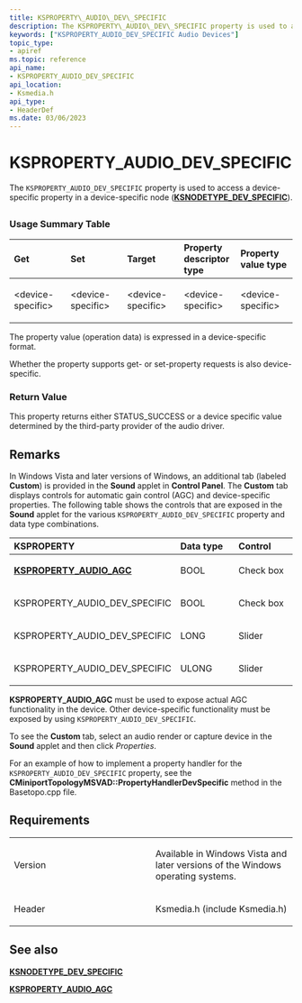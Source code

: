 ```yaml
---
title: KSPROPERTY\_AUDIO\_DEV\_SPECIFIC
description: The KSPROPERTY\_AUDIO\_DEV\_SPECIFIC property is used to access a device-specific property in a device-specific node (KSNODETYPE\_DEV\_SPECIFIC).
keywords: ["KSPROPERTY_AUDIO_DEV_SPECIFIC Audio Devices"]
topic_type:
- apiref
ms.topic: reference
api_name:
- KSPROPERTY_AUDIO_DEV_SPECIFIC
api_location:
- Ksmedia.h
api_type:
- HeaderDef
ms.date: 03/06/2023
---
```



# KSPROPERTY\_AUDIO\_DEV\_SPECIFIC


The `KSPROPERTY_AUDIO_DEV_SPECIFIC` property is used to access a device-specific property in a device-specific node ([**KSNODETYPE\_DEV\_SPECIFIC**](ksnodetype-dev-specific.md)).

## <span id="ddk_ksproperty_audio_dev_specific_ks"></span><span id="DDK_KSPROPERTY_AUDIO_DEV_SPECIFIC_KS"></span>


### <span id="Usage_Summary_Table"></span><span id="usage_summary_table"></span><span id="USAGE_SUMMARY_TABLE"></span>Usage Summary Table

<table>
<colgroup>
<col width="20%" />
<col width="20%" />
<col width="20%" />
<col width="20%" />
<col width="20%" />
</colgroup>
<thead>
<tr class="header">
<th align="left">Get</th>
<th align="left">Set</th>
<th align="left">Target</th>
<th align="left">Property descriptor type</th>
<th align="left">Property value type</th>
</tr>
</thead>
<tbody>
<tr class="odd">
<td align="left"><p>&lt;device-specific&gt;</p></td>
<td align="left"><p>&lt;device-specific&gt;</p></td>
<td align="left"><p>&lt;device-specific&gt;</p></td>
<td align="left"><p>&lt;device-specific&gt;</p></td>
<td align="left"><p>&lt;device-specific&gt;</p></td>
</tr>
</tbody>
</table>

 

The property value (operation data) is expressed in a device-specific format.

Whether the property supports get- or set-property requests is also device-specific.

### <span id="Return_Value"></span><span id="return_value"></span><span id="RETURN_VALUE"></span>Return Value

This property returns either STATUS\_SUCCESS or a device specific value determined by the third-party provider of the audio driver.

## Remarks

In Windows Vista and later versions of Windows, an additional tab (labeled **Custom**) is provided in the **Sound** applet in **Control Panel**. The **Custom** tab displays controls for automatic gain control (AGC) and device-specific properties. The following table shows the controls that are exposed in the **Sound** applet for the various `KSPROPERTY_AUDIO_DEV_SPECIFIC` property and data type combinations.

<table>
<colgroup>
<col width="33%" />
<col width="33%" />
<col width="33%" />
</colgroup>
<thead>
<tr class="header">
<th align="left">KSPROPERTY</th>
<th align="left">Data type</th>
<th align="left">Control</th>
</tr>
</thead>
<tbody>
<tr class="odd">
<td align="left"><p><a href="ksproperty-audio-agc.md" data-raw-source="[&lt;strong&gt;KSPROPERTY_AUDIO_AGC&lt;/strong&gt;](ksproperty-audio-agc.md)"><strong>KSPROPERTY_AUDIO_AGC</strong></a></p></td>
<td align="left"><p>BOOL</p></td>
<td align="left"><p>Check box</p></td>
</tr>
<tr class="even">
<td align="left"><p>KSPROPERTY_AUDIO_DEV_SPECIFIC</p></td>
<td align="left"><p>BOOL</p></td>
<td align="left"><p>Check box</p></td>
</tr>
<tr class="odd">
<td align="left"><p>KSPROPERTY_AUDIO_DEV_SPECIFIC</p></td>
<td align="left"><p>LONG</p></td>
<td align="left"><p>Slider</p></td>
</tr>
<tr class="even">
<td align="left"><p>KSPROPERTY_AUDIO_DEV_SPECIFIC</p></td>
<td align="left"><p>ULONG</p></td>
<td align="left"><p>Slider</p></td>
</tr>
</tbody>
</table>

 

**KSPROPERTY\_AUDIO\_AGC** must be used to expose actual AGC functionality in the device. Other device-specific functionality must be exposed by using `KSPROPERTY_AUDIO_DEV_SPECIFIC`.

To see the **Custom** tab, select an audio render or capture device in the **Sound** applet and then click *Properties*.

For an example of how to implement a property handler for the `KSPROPERTY_AUDIO_DEV_SPECIFIC` property, see the **CMiniportTopologyMSVAD::PropertyHandlerDevSpecific** method in the Basetopo.cpp file.

## Requirements

<table>
<colgroup>
<col width="50%" />
<col width="50%" />
</colgroup>
<tbody>
<tr class="odd">
<td align="left"><p>Version</p></td>
<td align="left"><p>Available in Windows Vista and later versions of the Windows operating systems.</p></td>
</tr>
<tr class="even">
<td align="left"><p>Header</p></td>
<td align="left">Ksmedia.h (include Ksmedia.h)</td>
</tr>
</tbody>
</table>

## <span id="see_also"></span>See also


[**KSNODETYPE\_DEV\_SPECIFIC**](ksnodetype-dev-specific.md)

[**KSPROPERTY\_AUDIO\_AGC**](ksproperty-audio-agc.md)

 

 






